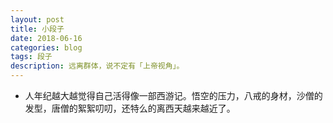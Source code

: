 ```yaml
---
layout: post
title: 小段子
date: 2018-06-16
categories: blog
tags: 段子
description: 远离群体，说不定有「上帝视角」。
---
```



- 人年纪越大越觉得自己活得像一部西游记。悟空的压力，八戒的身材，沙僧的发型，唐僧的絮絮叨叨，还特么的离西天越来越近了。
